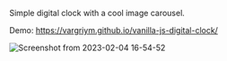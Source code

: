 Simple digital clock with a cool image carousel.

Demo: https://vargriym.github.io/vanilla-js-digital-clock/

![Screenshot from 2023-02-04 16-54-52](https://user-images.githubusercontent.com/102037554/216774523-eff1e2c8-3092-42aa-b939-523dbf085bd2.png)
